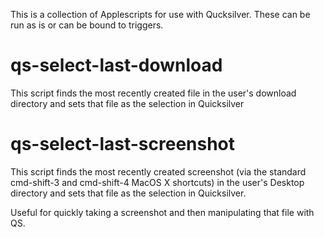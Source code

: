 This is a collection of Applescripts for use with Qucksilver.
These can be run as is or can be bound to triggers.

# qs-select-last-download
This script finds the most recently created file in the
user's download directory and sets that file as the selection
in Quicksilver

# qs-select-last-screenshot
This script finds the most recently created screenshot (via
the standard cmd-shift-3 and cmd-shift-4 MacOS X shortcuts) in
the user's Desktop directory and sets that file as the
selection in Quicksilver.

Useful for quickly taking a screenshot and then 
manipulating that file with QS.
